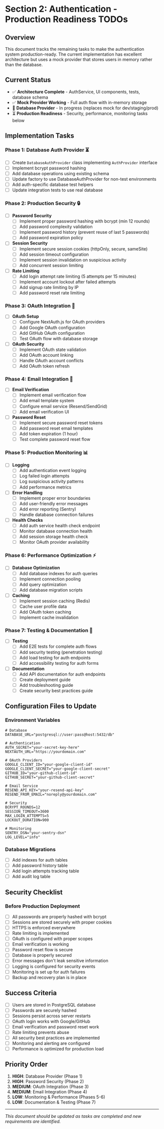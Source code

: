 # Section 2: Authentication - Production Readiness TODOs

## Overview
This document tracks the remaining tasks to make the authentication system production-ready. The current implementation has excellent architecture but uses a mock provider that stores users in memory rather than the database.

## Current Status
- ✅ **Architecture Complete** - AuthService, UI components, tests, database schema
- ✅ **Mock Provider Working** - Full auth flow with in-memory storage
- 🔄 **Database Provider** - In progress (replaces mock for dev/staging/prod)
- ⏳ **Production Readiness** - Security, performance, monitoring tasks below

## Implementation Tasks

### Phase 1: Database Auth Provider ⏳
- [ ] Create `DatabaseAuthProvider` class implementing `AuthProvider` interface
- [ ] Implement bcrypt password hashing
- [ ] Add database operations using existing schema
- [ ] Update factory to use DatabaseAuthProvider for non-test environments
- [ ] Add auth-specific database test helpers
- [ ] Update integration tests to use real database

### Phase 2: Production Security 🔒
- [ ] **Password Security**
  - [ ] Implement proper password hashing with bcrypt (min 12 rounds)
  - [ ] Add password complexity validation
  - [ ] Implement password history (prevent reuse of last 5 passwords)
  - [ ] Add password expiration policy

- [ ] **Session Security**
  - [ ] Implement secure session cookies (httpOnly, secure, sameSite)
  - [ ] Add session timeout configuration
  - [ ] Implement session invalidation on suspicious activity
  - [ ] Add concurrent session limiting

- [ ] **Rate Limiting**
  - [ ] Add login attempt rate limiting (5 attempts per 15 minutes)
  - [ ] Implement account lockout after failed attempts
  - [ ] Add signup rate limiting by IP
  - [ ] Add password reset rate limiting

### Phase 3: OAuth Integration 🔗
- [ ] **OAuth Setup**
  - [ ] Configure NextAuth.js for OAuth providers
  - [ ] Add Google OAuth configuration
  - [ ] Add GitHub OAuth configuration
  - [ ] Test OAuth flow with database storage

- [ ] **OAuth Security**
  - [ ] Implement OAuth state validation
  - [ ] Add OAuth account linking
  - [ ] Handle OAuth account conflicts
  - [ ] Add OAuth token refresh

### Phase 4: Email Integration 📧
- [ ] **Email Verification**
  - [ ] Implement email verification flow
  - [ ] Add email template system
  - [ ] Configure email service (Resend/SendGrid)
  - [ ] Add email verification UI

- [ ] **Password Reset**
  - [ ] Implement secure password reset tokens
  - [ ] Add password reset email templates
  - [ ] Add token expiration (1 hour)
  - [ ] Test complete password reset flow

### Phase 5: Production Monitoring 📊
- [ ] **Logging**
  - [ ] Add authentication event logging
  - [ ] Log failed login attempts
  - [ ] Log suspicious activity patterns
  - [ ] Add performance metrics

- [ ] **Error Handling**
  - [ ] Implement proper error boundaries
  - [ ] Add user-friendly error messages
  - [ ] Add error reporting (Sentry)
  - [ ] Handle database connection failures

- [ ] **Health Checks**
  - [ ] Add auth service health check endpoint
  - [ ] Monitor database connection health
  - [ ] Add session storage health check
  - [ ] Monitor OAuth provider availability

### Phase 6: Performance Optimization ⚡
- [ ] **Database Optimization**
  - [ ] Add database indexes for auth queries
  - [ ] Implement connection pooling
  - [ ] Add query optimization
  - [ ] Add database migration scripts

- [ ] **Caching**
  - [ ] Implement session caching (Redis)
  - [ ] Cache user profile data
  - [ ] Add OAuth token caching
  - [ ] Implement cache invalidation

### Phase 7: Testing & Documentation 🧪
- [ ] **Testing**
  - [ ] Add E2E tests for complete auth flows
  - [ ] Add security testing (penetration testing)
  - [ ] Add load testing for auth endpoints
  - [ ] Add accessibility testing for auth forms

- [ ] **Documentation**
  - [ ] Add API documentation for auth endpoints
  - [ ] Create deployment guide
  - [ ] Add troubleshooting guide
  - [ ] Create security best practices guide

## Configuration Files to Update

### Environment Variables
```env
# Database
DATABASE_URL="postgresql://user:pass@host:5432/db"

# Authentication
AUTH_SECRET="your-secret-key-here"
NEXTAUTH_URL="https://yourdomain.com"

# OAuth Providers
GOOGLE_CLIENT_ID="your-google-client-id"
GOOGLE_CLIENT_SECRET="your-google-client-secret"
GITHUB_ID="your-github-client-id"
GITHUB_SECRET="your-github-client-secret"

# Email Service
RESEND_API_KEY="your-resend-api-key"
RESEND_FROM_EMAIL="noreply@yourdomain.com"

# Security
BCRYPT_ROUNDS=12
SESSION_TIMEOUT=3600
MAX_LOGIN_ATTEMPTS=5
LOCKOUT_DURATION=900

# Monitoring
SENTRY_DSN="your-sentry-dsn"
LOG_LEVEL="info"
```

### Database Migrations
- [ ] Add indexes for auth tables
- [ ] Add password history table
- [ ] Add login attempts tracking table
- [ ] Add audit log table

## Security Checklist

### Before Production Deployment
- [ ] All passwords are properly hashed with bcrypt
- [ ] Sessions are stored securely with proper cookies
- [ ] HTTPS is enforced everywhere
- [ ] Rate limiting is implemented
- [ ] OAuth is configured with proper scopes
- [ ] Email verification is working
- [ ] Password reset flow is secure
- [ ] Database is properly secured
- [ ] Error messages don't leak sensitive information
- [ ] Logging is configured for security events
- [ ] Monitoring is set up for auth failures
- [ ] Backup and recovery plan is in place

## Success Criteria
- [ ] Users are stored in PostgreSQL database
- [ ] Passwords are securely hashed
- [ ] Sessions persist across server restarts
- [ ] OAuth login works with Google/GitHub
- [ ] Email verification and password reset work
- [ ] Rate limiting prevents abuse
- [ ] All security best practices are implemented
- [ ] Monitoring and alerting are configured
- [ ] Performance is optimized for production load

## Priority Order
1. **HIGH**: Database Provider (Phase 1)
2. **HIGH**: Password Security (Phase 2)
3. **MEDIUM**: OAuth Integration (Phase 3)
4. **MEDIUM**: Email Integration (Phase 4)
5. **LOW**: Monitoring & Performance (Phases 5-6)
6. **LOW**: Documentation & Testing (Phase 7)

---

*This document should be updated as tasks are completed and new requirements are identified.*